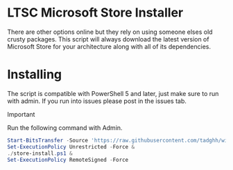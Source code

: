 # LTSC Microsoft Store Installer

There are other options online but they rely on using someone elses old crusty packages. This script will always download the latest version of Microsoft Store for your architecture along with all of its dependencies.

# Installing

The script is compatible with PowerShell 5 and later, just make sure to run with admin. If you run into issues please post in the issues tab.

> [!IMPORTANT]  
> Run the following command with Admin.


```powershell
Start-BitsTransfer -Source 'https://raw.githubusercontent.com/tadghh/windows-fixes/main/Install-MSStoreLTSC.ps1' -Destination ./store-install.ps1 &
Set-ExecutionPolicy Unrestricted -Force & 
./store-install.ps1 &
Set-ExecutionPolicy RemoteSigned -Force 
```
